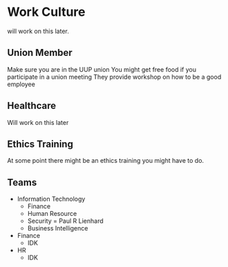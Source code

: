 # Work Culture

will work on this later.

## Union Member

Make sure you are in the UUP union
You might get free food if you participate in a union meeting
They provide workshop on how to be a good employee

## Healthcare

Will work on this later

## Ethics Training

At some point there might be an ethics training you might have to do.

## Teams

- Information Technology
  - Finance
  - Human Resource
  - Security
    = Paul R Lienhard
  - Business Intelligence
- Finance
  - IDK
- HR
  - IDK
